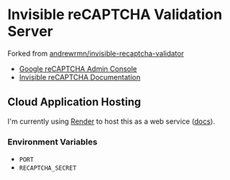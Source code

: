 # Invisible reCAPTCHA Validation Server

Forked from [andrewrmn/invisible-recaptcha-validator](https://github.com/andrewrmn/invisible-recaptcha-validator)

- [Google reCAPTCHA Admin Console](https://www.google.com/recaptcha/admin)
- [Invisible reCAPTCHA Documentation](https://developers.google.com/recaptcha/docs/invisible)

## Cloud Application Hosting

I'm currently using [Render](https://render.com) to host this as a web service ([docs](https://render.com/docs)).

### Environment Variables

- `PORT`
- `RECAPTCHA_SECRET`
